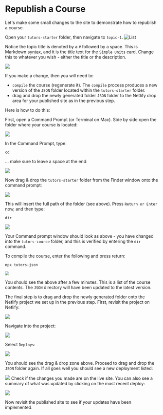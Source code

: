 # Republish a Course

Let's make some small changes to the site to demonstrate how to republish a course.

Open your `tutors-starter` folder, then navigate to `topic-1`.
![List](img/13x.png)

Notice the topic title is denoted by a `#` followed by a space. This is Markdown syntax, and it is the title text for the `Simple Units` card. Change this to whatever you wish - either the title or the description.

![](img/04x.png)

If you make a change, then you will need to:

-  `compile` the course (regenerate it). The `compile` process produces a new version of the  `JSON` folder located within the `tutors-starter` folder. 
-  drag and drop the newly generated folder `JSON` folder to the Netlify drop area for your published site as in the previous step.  

Here is how to do this:

First, open a Command Prompt (or Terminal on Mac). Side by side open the folder where your course is located:

![](img/14x.png)

In the Command Prompt, type:

~~~
cd 
~~~

... make sure to leave a space at the end:

![](img/15x.png)

Now drag & drop the `tutors-starter` folder from the Finder window onto the command prompt:

![](img/16x.png)

This will insert the full path of the folder (see above). Press `Return or Enter` now, and then type:

 ~~~
dir
 ~~~

![](img/17x.png)

Your Command prompt window should look as above - you have changed into the `tutors-course` folder, and this is verified by entering the `dir` command.

To compile the course, enter the following and press return:

~~~
npx tutors-json
~~~

<img src="img/18x.png" style="zoom:80%;" />

You should see the above after a few minutes. This is a list of the course contents. The `JSON` directory will have been updated to the latest version.

The final step is to drag and drop the newly generated folder onto the Netlify project we set up in the previous step. First, revisit the project on Netlify:

![](img/19x.png)

Navigate into the project:

![](img/20x.png)

Select `Deploys`:

![](img/21x.png)

You should see the drag & drop zone above. Proceed to drag and drop the `JSON` folder again. If all goes well you should see a new deployment listed:

![](img/22x.png) Check if the changes you made are on the live site. You can also see a summary of what was updated by clicking on the most recent deploy:

![](img/23x.png)

Now revisit the published site to see if your updates have been implemented.